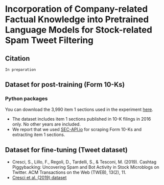 # Incorporation of Company-related Factual Knowledge into Pretrained Language Models for Stock-related Spam Tweet Filtering

## Citation
```
In preparation
```

## Dataset for post-training (Form 10-Ks)

### Python packages
You can download the 3,990 item 1 sections used in the experiment <a href="https://drive.google.com/drive/folders/1wDletufalrRncQEQxRgCQlqyoMWGg8x3?usp=sharing">here</a>.
- The dataset includes item 1 sections published in 10-K filings in 2016 only. No other years are included.
- We report that we used <a href="https://sec-api.io">SEC-API.io</a> for scraping Form 10-Ks and extracting item 1 sections.


## Dataset for fine-tuning (Tweet dataset) 
* Cresci, S., Lillo, F., Regoli, D., Tardelli, S., & Tesconi, M. (2019). Cashtag Piggybacking: Uncovering Spam and Bot Activity in Stock Microblogs on Twitter. ACM Transactions on the Web (TWEB), 13(2), 11.
* [Cresci et al. (2019) dataset](https://zenodo.org/record/2686862#.Yi2D4nrP23A)
